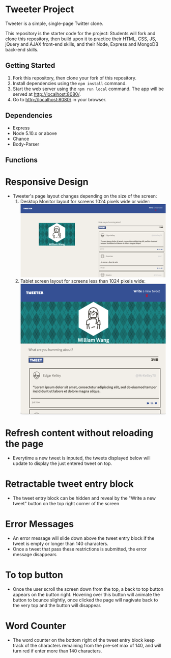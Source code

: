 # Tweeter Project

Tweeter is a simple, single-page Twitter clone.

This repository is the starter code for the project: Students will fork and clone this repository, then build upon it to practice their HTML, CSS, JS, jQuery and AJAX front-end skills, and their Node, Express and MongoDB back-end skills.

## Getting Started

1. Fork this repository, then clone your fork of this repository.
2. Install dependencies using the `npm install` command.
3. Start the web server using the `npm run local` command. The app will be served at <http://localhost:8080/>.
4. Go to <http://localhost:8080/> in your browser.

## Dependencies

- Express
- Node 5.10.x or above
- Chance
- Body-Parser

## Functions

# Responsive Design
- Tweeter's page layout changes depending on the size of the screen:
  1. Desktop Monitor layout for screens 1024 pixels wide or wider:
!["Desktop screen layout"](https://github.com/williamwyj/tweeter/blob/master/docs/MainPage%20Desktop.png?raw=true)
  2. Tablet screen layout for screens less than 1024 pixels wide:
!["Tablet screen layout"](https://github.com/williamwyj/tweeter/blob/master/docs/MainPage%20Tablet.png?raw=true)

# Refresh content without reloading the page
- Everytime a new tweet is inputed, the tweets displayed below will update to display the just entered tweet on top.

# Retractable tweet entry block
- The tweet entry block can be hidden and reveal by the "Write a new tweet" button on the top right corner of the screen

# Error  Messages
- An error message will slide down above the tweet entry block if the tweet is empty or longer than 140 characters. 
- Once a tweet that pass these restrictions is submitted, the error message disappears

# To top button
- Once the user scroll the screen down from the top, a back to top button appears on the button right. Hovering over this button will animate the button to bounce slightly, once clicked the page will nagivate back to the very top and the button will disappear.

# Word Counter
- The word counter on the bottom right of the tweet entry block keep track of the characters remaining from the pre-set max of 140, and will turn red if enter more than 140 characters.